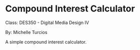 # Compound Interest Calculator

Class: DES350 - Digital Media Design IV

By: Michelle Turcios

A simple compound interest calculator.
